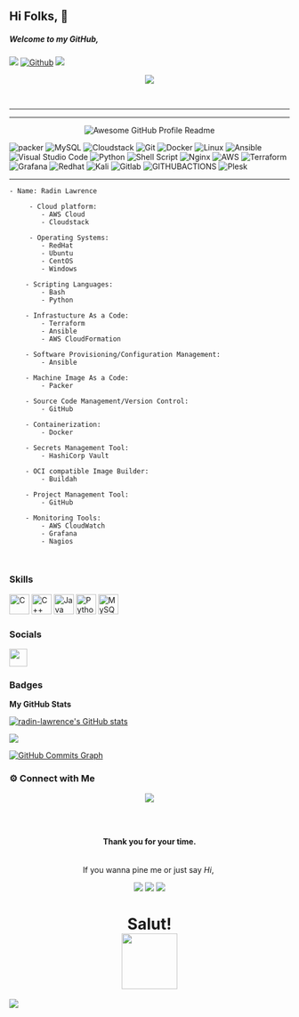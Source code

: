 ## Hi Folks, 👋

##### Welcome to my GitHub,


![](https://visitor-badge.laobi.icu/badge?page_id=radinlawrence) [![Github](https://img.shields.io/github/followers/radin-lawrence?logo=github&style)](https://github.com/radin-lawrence)
<a href="https://www.youtube.com/watch?v=dQw4w9WgXcQ"><img src="https://user-images.githubusercontent.com/73097560/115834477-dbab4500-a447-11eb-908a-139a6edaec5c.gif"></a>

<p align="center">
<img src="https://readme-typing-svg.herokuapp.com?color=cab9ce&size=30&center=true&vCenter=true&width=550&height=50&lines=Hi+There+👋+👋;I'm+Radin+Lawrence;DevOps+Engineer+👨🏻‍💼">
</p>
<br>
<hr>


-----
<center><img alt="Awesome GitHub Profile Readme" src=""> </img></center>

 ![packer](https://img.shields.io/badge/-packer-black?style=for-the-badge&logo=packer&logoColor=yellow) ![MySQL](https://img.shields.io/badge/mysql-%2300f.svg?style=for-the-badge&logo=mysql&logoColor=white) ![Cloudstack](https://img.shields.io/badge/-cloudstack-red?style=for-the-badge&logo=cloudstack&logoColor=yellow) ![Git](https://img.shields.io/badge/git-%23F05033.svg?style=for-the-badge&logo=git&logoColor=white) ![Docker](https://img.shields.io/badge/docker-%230db7ed.svg?style=for-the-badge&logo=docker&logoColor=white) ![Linux](https://img.shields.io/badge/Linux-FCC624?style=for-the-badge&logo=linux&logoColor=black) ![Ansible](https://img.shields.io/badge/Ansible-000000?style=for-the-badge&logo=ansible&logoColor=white) ![Visual Studio Code](https://img.shields.io/badge/Visual%20Studio%20Code-%2300f.svg?style=for-the-badge&logo=mysql&logoColor=white) ![Python](https://img.shields.io/badge/-Python-brown?style=for-the-badge&logo=Plesk&logoColor=white) ![Shell Script](https://img.shields.io/badge/Shell_Script-121011?style=for-the-badge&logo=gnu-bash&logoColor=white) ![Nginx](https://img.shields.io/badge/Nginx-009639?style=for-the-badge&logo=nginx&logoColor=white) ![AWS](https://img.shields.io/badge/Amazon_AWS-FF9900?style=for-the-badge&logo=amazonaws&logoColor=white) ![Terraform](https://img.shields.io/badge/Terraform-000000?style=for-the-badge&logo=terraform&logoColor=white) ![Grafana](https://img.shields.io/badge/Grafana-F2F4F9?style=for-the-badge&logo=grafana&logoColor=orange&labelColor=F2F4F9) ![Redhat](https://img.shields.io/badge/Red%20Hat-EE0000?style=for-the-badge&logo=redhat&logoColor=white) ![Kali](https://img.shields.io/badge/Kali_Linux-557C94?style=for-the-badge&logo=kali-linux&logoColor=white) ![Gitlab](https://img.shields.io/badge/GitLab-330F63?style=for-the-badge&logo=gitlab&logoColor=white)  ![GITHUBACTIONS](https://img.shields.io/badge/-GITHUBACTIONS-purple?style=for-the-badge&logo=Cpanel&logoColor=orange) ![Plesk](https://img.shields.io/badge/-Plesk-brown?style=for-the-badge&logo=Plesk&logoColor=white)
<hr>


```
- Name: Radin Lawrence

     - Cloud platform:
        - AWS Cloud
        - Cloudstack
        
     - Operating Systems:
        - RedHat
        - Ubuntu
        - CentOS
        - Windows
        
    - Scripting Languages:
        - Bash
        - Python 
        
    - Infrastucture As a Code:
        - Terraform
        - Ansible
        - AWS CloudFormation
        
    - Software Provisioning/Configuration Management:
        - Ansible
        
    - Machine Image As a Code: 
        - Packer
        
    - Source Code Management/Version Control:
        - GitHub

    - Containerization:
        - Docker
    
    - Secrets Management Tool:
        - HashiCorp Vault
        
    - OCI compatible Image Builder:
        - Buildah
        
    - Project Management Tool:
        - GitHub
        
    - Monitoring Tools:
        - AWS CloudWatch
        - Grafana
        - Nagios
        
 
```


### Skills

<p align="left">
<a href="https://docs.microsoft.com/en-us/cpp/?view=msvc-170" target="_blank" rel="noreferrer"><img src="https://raw.githubusercontent.com/danielcranney/readme-generator/main/public/icons/skills/c-colored.svg" width="36" height="36" alt="C" /></a>
<a href="https://docs.microsoft.com/en-us/cpp/?view=msvc-170" target="_blank" rel="noreferrer"><img src="https://raw.githubusercontent.com/danielcranney/readme-generator/main/public/icons/skills/cplusplus-colored.svg" width="36" height="36" alt="C++" /></a>
<a href="https://www.oracle.com/java/" target="_blank" rel="noreferrer"><img src="https://raw.githubusercontent.com/danielcranney/readme-generator/main/public/icons/skills/java-colored.svg" width="36" height="36" alt="Java" /></a>
<a href="https://www.python.org/" target="_blank" rel="noreferrer"><img src="https://raw.githubusercontent.com/danielcranney/readme-generator/main/public/icons/skills/python-colored.svg" width="36" height="36" alt="Python" /></a>
<a href="https://www.mysql.com/" target="_blank" rel="noreferrer"><img src="https://raw.githubusercontent.com/danielcranney/readme-generator/main/public/icons/skills/mysql-colored.svg" width="36" height="36" alt="MySQL" /></a>
</p>


### Socials

<p align="left"> <a href="https://www.github.com/radin-lawrence" target="_blank" rel="noreferrer"><img src="https://raw.githubusercontent.com/danielcranney/readme-generator/main/public/icons/socials/github.svg" width="32" height="32" /></a></p>

### Badges

<b>My GitHub Stats</b>

<a href="http://www.github.com/radin-lawrence"><img src="https://github-readme-stats.vercel.app/api?username=radin-lawrence&show_icons=true&hide=&count_private=true&title_color=0891b2&text_color=ffffff&icon_color=0891b2&bg_color=1c1917&hide_border=true&show_icons=true" alt="radin-lawrence's GitHub stats" /></a>

<a href="http://www.github.com/radin-lawrence"><img src="https://github-readme-streak-stats.herokuapp.com/?user=radin-lawrence&stroke=ffffff&background=1c1917&ring=0891b2&fire=0891b2&currStreakNum=ffffff&currStreakLabel=0891b2&sideNums=ffffff&sideLabels=ffffff&dates=ffffff&hide_border=true" /></a>

<a href="http://www.github.com/radin-lawrence"><img src="https://activity-graph.herokuapp.com/graph?username=radin-lawrence&bg_color=1c1917&color=ffffff&line=0891b2&point=ffffff&area_color=1c1917&area=true&hide_border=true&custom_title=GitHub%20Commits%20Graph" alt="GitHub Commits Graph" /></a>


### ⚙️ Connect with Me

<!-- ----------- CONNECT WITH ME SECTION ------------ -->
<p align="center">
<img src="https://readme-typing-svg.herokuapp.com?color=5082e2&size=40&center=true&vCenter=true&width=550&height=40&lines=Connect+with+me...">
</p>

<br>
<div align="center">
  <br>
  <p><b>Thank you for your time.</b><br>
   <br><br>
  If you wanna pine me  or just say <i>Hi</i>,&nbsp;

<p align="center">
<a href="https://www.linkedin.com/in/radin-lawrence-8b3270102/"><img src="https://img.shields.io/badge/LinkedIn-0077B5?style=for-the-badge&logo=linkedin&logoColor=white"/></a>
<a href="mailto:radin.lawrence@gmail.com"><img src="https://img.shields.io/badge/Gmail-D14836?style=for-the-badge&logo=gmail&logoColor=white"/></a>
<a href="https://wa.me/%2B918281315031?text=This%20message%20from%20GitHub."><img src="https://img.shields.io/badge/WhatsApp-25D366?style=for-the-badge&logo=whatsapp&logoColor=white"/></a>
  </a></p>
</div>

<h1 align="center">Salut! <br><img src="https://media.giphy.com/media/hvRJCLFzcasrR4ia7z/giphy.gif" width="100px"></h1>

<a href="https://www.youtube.com/watch?v=dQw4w9WgXcQ"><img src="https://user-images.githubusercontent.com/73097560/115834477-dbab4500-a447-11eb-908a-139a6edaec5c.gif"></a>


